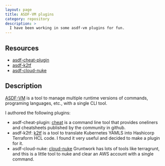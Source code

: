 ```yaml
---
layout: page
title: ASDF-VM plugins
category: repository
description: >
  I have been working in some asdf-vm plugins for fun.
---
```


## Resources

* [asdf-cheat-plugin](https://github.com/jmoratilla/asdf-cheat-plugin.git)
* [asdf-k2tf](https://github.com/jmoratilla/asdf-k2tf.git)
* [asdf-cloud-nuke](https://github.com/jmoratilla/asdf-cloud-nuke.git)

## Description

[ASDF-VM](https://asdf-vm.com/) is a tool to manage multiple runtime versions of commands, programing languages, etc., with a single CLI tool.

I authored the following plugins:

* asdf-cheat-plugin: [cheat](https://github.com/cheat/cheat) is a command line tool that provides oneliners and cheatsheets published by the community in github.
* asdf-k2tf: [k2tf](https://github.com/sl1pm4t/k2tf) is a tool to translate Kubernetes YAMLS into Hashicorp Terraform HCL code.  I found it very useful and decided to make a plugin for it.
* asdf-cloud-nuke: [cloud-nuke](https://github.com/gruntwork-io/cloud-nuke) Gruntwork has lots of tools like terragrunt, and this is a little tool to nuke and clear an AWS account with a single command.



